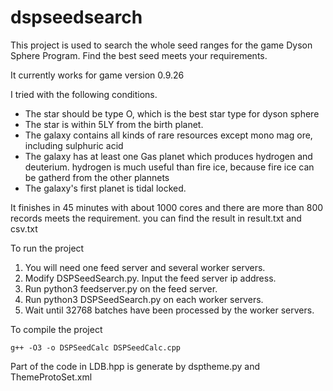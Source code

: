 # dspseedsearch
This project is used to search the whole seed ranges for the game Dyson Sphere Program. Find the best seed meets your requirements.

It currently works for game version 0.9.26

I tried with the following conditions.
- The star should be type O, which is the best star type for dyson sphere
- The star is within 5LY from the birth planet.
- The galaxy contains all kinds of rare resources except mono mag ore, including sulphuric acid
- The galaxy has at least one Gas planet which produces hydrogen and deuterium. hydrogen is much useful than fire ice, because fire ice can be gatherd from the other plannets
- The galaxy's first planet is tidal locked.

It finishes in 45 minutes with about 1000 cores and there are more than 800 records meets the requirement. you can find the result in result.txt and csv.txt

To run the project
 1. You will need one feed server and several worker servers. 
 2. Modify DSPSeedSearch.py. Input the feed server ip address. 
 3. Run python3 feedserver.py on the feed server. 
 4. Run python3 DSPSeedSearch.py on each worker servers.
 5. Wait until 32768 batches have been processed by the worker servers. 

To compile the project

    g++ -O3 -o DSPSeedCalc DSPSeedCalc.cpp

Part of the code in LDB.hpp is generate by dsptheme.py and ThemeProtoSet.xml




